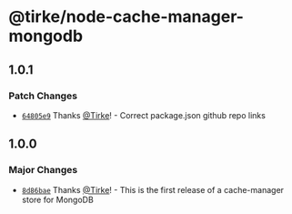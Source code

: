 # @tirke/node-cache-manager-mongodb

## 1.0.1

### Patch Changes

- [`64805e9`](https://github.com/Tirke/node-cache-manager-stores/commit/64805e9d6d7b6697fa783c3c000ed555bc4a8726) Thanks [@Tirke](https://github.com/Tirke)! - Correct package.json github repo links

## 1.0.0

### Major Changes

- [`8d86bae`](https://github.com/Tirke/node-cache-manager-stores/commit/8d86bae51b99faa8b1cdc122d1fc12b9fc58f5c2) Thanks [@Tirke](https://github.com/Tirke)! - This is the first release of a cache-manager store for MongoDB
